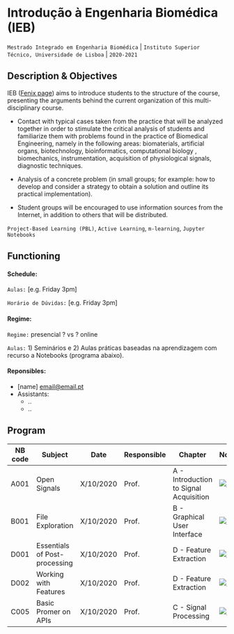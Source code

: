 
# Introdução à Engenharia Biomédica (IEB)
```Mestrado Integrado em Engenharia Biomédica``` | ```Instituto Superior Técnico, Universidade de Lisboa``` | ```2020-2021```

## Description & Objectives

IEB ([Fenix page](https://fenix.tecnico.ulisboa.pt/disciplinas/IEB/2009-2010/1-semestre/pagina-inicial)) aims to introduce students to the structure of the course, presenting the arguments behind the current organization of this multi-disciplinary course.

- Contact with typical cases taken from the practice that will be analyzed together in order to stimulate the critical analysis of students and familiarize them with problems found in the practice of Biomedical Engineering, namely in the following areas: biomaterials, artificial organs, biotechnology, bioinformatics, computational biology , biomechanics, instrumentation, acquisition of physiological signals, diagnostic techniques.
  
- Analysis of a concrete problem (in small groups; for example: how to develop and consider a strategy to obtain a solution and outline its practical implementation).
  
- Student groups will be encouraged to use information sources from the Internet, in addition to others that will be distributed.

```Project-Based Learning (PBL)```, ```Active Learning```, ```m-learning```, ```Jupyter Notebooks```

## Functioning

#### Schedule:

`Aulas:` [e.g. Friday 3pm]

`Horário de Dúvidas:` [e.g. Friday 3pm]

#### Regime:

`Regime:` presencial ? vs ? online

`Aulas:` 1) Seminários e 2) Aulas práticas baseadas na aprendizagem com recurso a Notebooks (programa abaixo).
 

#### Reponsibles:
 - [name] [email@email.pt](mailto:email@email.pt)
 - Assistants:
   - ..
   - ..


## Program
NB code | Subject | Date | Responsible | Chapter | Notebook 
--- | --- | ---| --- | --- | ---
A001 | Open Signals | X/10/2020 | Prof. | A - Introduction to Signal Acquisition |   [![Binder](http://mybinder.org/badge_logo.svg)](http://mybinder.org/v2/gh/PIA-Group/ScientIST-notebooks/master?urlpath=lab/tree/A.Signal_Acquisition/A001%20Open%20Signals.ipynb) 
B001 | File Exploration | X/10/2020 | Prof. | B - Graphical User Interface |  [![Binder](http://mybinder.org/badge_logo.svg)](http://mybinder.org/v2/gh/PIA-Group/ScientIST-notebooks/master?urlpath=lab/tree/B.Graphical_User_Interface/B001%20File%20Exploration.ipynb)
D001 | Essentials of Post-processing | X/10/2020 | Prof. | D - Feature Extraction |  [![Binder](http://mybinder.org/badge_logo.svg)](http://mybinder.org/v2/gh/PIA-Group/ScientIST-notebooks/master?urlpath=lab/tree/D.Feature_Extraction/D001%20Essentials%20of%20Post-processing.ipynb)
D002 | Working with Features | X/10/2020 | Prof. | D - Feature Extraction |  [![Binder](http://mybinder.org/badge_logo.svg)](http://mybinder.org/v2/gh/PIA-Group/ScientIST-notebooks/master?urlpath=lab/tree/D.Feature_Extraction/D002%20Working%20with%20Features.ipynb)
C005 | Basic Promer on APIs | X/10/2020 | Prof. | C - Signal Processing |  [![Binder](http://mybinder.org/badge_logo.svg)](http://mybinder.org/v2/gh/PIA-Group/ScientIST-notebooks/master?urlpath=lab/tree/C.Signal_Processing/C005%20Basic%20Primer%20on%20APIs.ipynb) 
